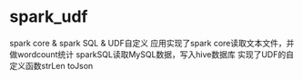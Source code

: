 # spark_udf
spark core  &amp; spark SQL &amp; UDF自定义
应用实现了spark core读取文本文件，并做wordcount统计
sparkSQL读取MySQL数据，写入hive数据库
实现了UDF的自定义函数strLen  toJson

